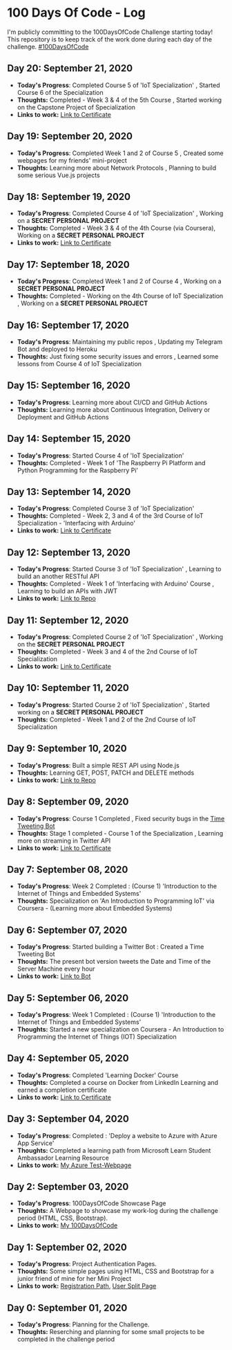 [comment]: <> (This is a comment, it will not be included)


# 100 Days Of Code - Log
I'm publicly committing to the 100DaysOfCode Challenge starting today! 
This repository is to keep track of the work done during each day of the challenge.   [#100DaysOfCode](https://www.100daysofcode.com)





## Day 20: September 21, 2020

- **Today's Progress**: Completed Course 5 of 'IoT Specialization' , Started Course 6 of the Specialization
- **Thoughts:** Completed - Week 3 & 4 of the 5th Course , Started working on the Capstone Project of Specialization
- **Links to work:** [Link to Certificate](https://coursera.org/share/7e320a254fedfd11db8a70f302defbc1)

## Day 19: September 20, 2020

- **Today's Progress**: Completed Week 1 and 2 of Course 5 , Created some webpages for my friends' mini-project
- **Thoughts:** Learning more about Network Protocols , Planning to build some serious Vue.js projects

## Day 18: September 19, 2020

- **Today's Progress**: Completed Course 4 of 'IoT Specialization' , Working on a **SECRET PERSONAL PROJECT**
- **Thoughts:** Completed - Week 3 & 4 of the 4th Course (via Coursera), Working on a **SECRET PERSONAL PROJECT**
- **Links to work:** [Link to Certificate](https://coursera.org/share/c21c7937bec6b1b0354831ae43b8ffb7)

## Day 17: September 18, 2020

- **Today's Progress**: Completed Week 1 and 2 of Course 4 , Working on a **SECRET PERSONAL PROJECT**
- **Thoughts:** Completed - Working on the 4th Course of IoT Specialization , Working on a **SECRET PERSONAL PROJECT**

## Day 16: September 17, 2020

- **Today's Progress**: Maintaining my public repos , Updating my Telegram Bot and deployed to Heroku
- **Thoughts:**  Just fixing some security issues and errors , Learned some lessons from Course 4 of IoT Specialization

## Day 15: September 16, 2020

- **Today's Progress**: Learning more about CI/CD and GitHub Actions
- **Thoughts:**  Learning more about Continuous Integration, Delivery or Deployment and GitHub Actions

## Day 14: September 15, 2020

- **Today's Progress**: Started Course 4 of 'IoT Specialization'
- **Thoughts:** Completed - Week 1 of 'The Raspberry Pi Platform and Python Programming for the Raspberry Pi'

## Day 13: September 14, 2020

- **Today's Progress**: Completed Course 3 of 'IoT Specialization'
- **Thoughts:**  Completed - Week 2, 3 and 4 of the 3rd Course of IoT Specialization - 'Interfacing with Arduino'
- **Links to work:** [Link to Certificate](https://coursera.org/share/cb1c3088656f3019fc79cb6aeb9b6010)

## Day 12: September 13, 2020

- **Today's Progress**: Started Course 3 of 'IoT Specialization' , Learning to build an another RESTful API
- **Thoughts:** Completed - Week 1 of 'Interfacing with Arduino' Course , Learning to build an APIs with JWT
- **Links to work:** [Link to Repo](https://github.com/decoded-cipher/100DaysOfCode/tree/master/Day%2012)

## Day 11: September 12, 2020

- **Today's Progress**: Completed Course 2 of 'IoT Specialization' , Working on the **SECRET PERSONAL PROJECT**
- **Thoughts:**  Completed - Week 3 and 4 of the 2nd Course of IoT Specialization
- **Links to work:** [Link to Certificate](https://coursera.org/share/753a7fef89f5bcad71706afc47c2632f)

## Day 10: September 11, 2020

- **Today's Progress**: Started Course 2 of 'IoT Specialization' , Started working on a **SECRET PERSONAL PROJECT**
- **Thoughts:** Completed - Week 1 and 2 of the 2nd Course of IoT Specialization

## Day 9: September 10, 2020

- **Today's Progress**: Built a simple REST API using Node.js
- **Thoughts:** Learning GET, POST, PATCH and DELETE methods
- **Links to work:** [Link to Repo](https://github.com/decoded-cipher/100DaysOfCode/tree/master/Day%209)

## Day 8: September 09, 2020

- **Today's Progress**: Course 1 Completed , Fixed security bugs in the [Time Tweeting Bot](https://twitter.com/MyCipherBot)
- **Thoughts:** Stage 1 completed - Course 1 of the Specialization , Learning more on streaming in Twitter API
- **Links to work:** [Link to Certificate](https://coursera.org/share/c0cee4cdf52d39245a097404dbb8f1a6)

## Day 7: September 08, 2020

- **Today's Progress**: Week 2 Completed : (Course 1) 'Introduction to the Internet of Things and Embedded Systems'
- **Thoughts:** Specialization on 'An Introduction to Programming IoT' via Coursera - (Learning more about Embedded Systems)

## Day 6: September 07, 2020

- **Today's Progress**: Started building a Twitter Bot : Created a Time Tweeting Bot
- **Thoughts:** The present bot version tweets the Date and Time of the Server Machine every hour
- **Links to work:** [Link to Bot](https://twitter.com/MyCipherBot)

## Day 5: September 06, 2020

- **Today's Progress**: Week 1 Completed : (Course 1) 'Introduction to the Internet of Things and Embedded Systems'
- **Thoughts:** Started a new specialization on Coursera - An Introduction to Programming the Internet of Things (IOT) Specialization

## Day 4: September 05, 2020

- **Today's Progress**: Completed 'Learning Docker' Course
- **Thoughts:** Completed a course on Docker from LinkedIn Learning and earned a completion certificate
- **Links to work:** [Link to Certificate](https://drive.google.com/file/d/179vn0mrAon6FG9kxWGKVGINgW2bWVfj9/view)

## Day 3: September 04, 2020

- **Today's Progress**: Completed : 'Deploy a website to Azure with Azure App Service'
- **Thoughts:** Completed a learning path from Microsoft Learn Student Ambassador Learning Resource
- **Links to work:** [My Azure Test-Webpage](https://ciphercreations.azurewebsites.net/)

## Day 2: September 03, 2020

- **Today's Progress**: 100DaysOfCode Showcase Page
- **Thoughts:** A Webpage to showcase my work-log during the challenge period (HTML, CSS, Bootstrap).
- **Links to work:** [My 100DaysOfCode](https://decoded-cipher.github.io/100DaysOfCode/Day%202/)

## Day 1: September 02, 2020

- **Today's Progress**: Project Authentication Pages.
- **Thoughts:** Some simple pages using HTML, CSS and Bootstrap for a junior friend of mine for her Mini Project
- **Links to work:** [Registration Path](https://decoded-cipher.github.io/100DaysOfCode/Day%201/signup.html), [User Split Page](https://decoded-cipher.github.io/100DaysOfCode/Day%201/split.html)

## Day 0: September 01, 2020

- **Today's Progress**: Planning for the Challenge.
- **Thoughts:** Reserching and planning for some small projects to be completed in the challenge period
